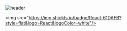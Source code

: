 ![header](https://capsule-render.vercel.app/api?type=slice&color=auto&height=300&section=header&text=hi&desc=Hello%20render&fontSize=90)

<img src="https://img.shields.io/badge/React-61DAFB?style=flat&logo=React&logoColor=white"/>



